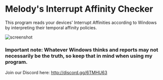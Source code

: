 # Melody's Interrupt Affinity Checker
This program reads your devices' Interrupt Affinities according to Windows by interpreting their temporal affinity policies.

![screenshot](https://github.com/SheMelody/interrupt-checker/assets/20774468/4a8c0cfe-3b51-4239-a7b5-1724150475c4)

### Important note: Whatever Windows thinks and reports may not necessarily be the truth, so keep that in mind when using my program.

Join our Discord here: http://discord.gg/6TMHU63
